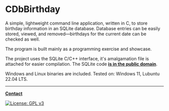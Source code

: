 # CDbBirthday

A simple, lightweight command line application, written in C, to store
birthday information in an SQLite database. Database entries can be easily stored, viewed, and removed—birthdays for the current date can be checked as well.

The program is built mainly as a programming exercise and showcase.

The project uses the SQLite C/C++ interface, it's amalgamation file is attached
for easier compilation. The SQLite code **[is in the public domain](https://sqlite.org/copyright.html)**.

Windows and Linux binaries are included. Tested on: Windows 11, Lubuntu 22.04 LTS.

---

**[Contact](mailto:lcs_it@proton.me)**

[![License: GPL v3](https://img.shields.io/badge/License-GPLv3-blue.svg)](https://www.gnu.org/licenses/gpl-3.0)
